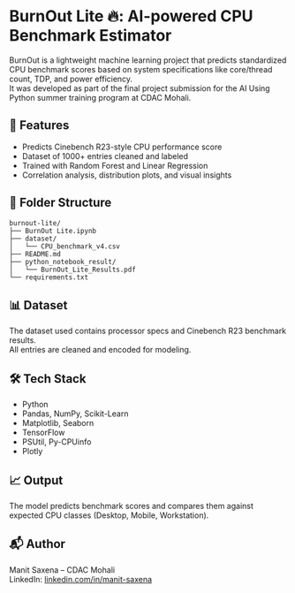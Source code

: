 
# BurnOut Lite 🔥: AI-powered CPU Benchmark Estimator

BurnOut is a lightweight machine learning project that predicts standardized CPU benchmark scores based on system specifications like core/thread count, TDP, and power efficiency.  
It was developed as part of the final project submission for the AI Using Python summer training program at CDAC Mohali.

## 📌 Features

- Predicts Cinebench R23-style CPU performance score
- Dataset of 1000+ entries cleaned and labeled
- Trained with Random Forest and Linear Regression
- Correlation analysis, distribution plots, and visual insights

## 📁 Folder Structure

```
burnout-lite/
├── BurnOut Lite.ipynb
├── dataset/
│   └── CPU_benchmark_v4.csv
├── README.md
├── python_notebook_result/
│   └── BurnOut_Lite_Results.pdf
└── requirements.txt
```

## 📊 Dataset

The dataset used contains processor specs and Cinebench R23 benchmark results.  
All entries are cleaned and encoded for modeling.

## 🛠️ Tech Stack

- Python
- Pandas, NumPy, Scikit-Learn
- Matplotlib, Seaborn
- TensorFlow
- PSUtil, Py-CPUinfo
- Plotly

## 📈 Output

The model predicts benchmark scores and compares them against expected CPU classes (Desktop, Mobile, Workstation).

## 📬 Author

Manit Saxena – CDAC Mohali  
LinkedIn: [linkedin.com/in/manit-saxena](https://www.linkedin.com/in/manit-saxena)
